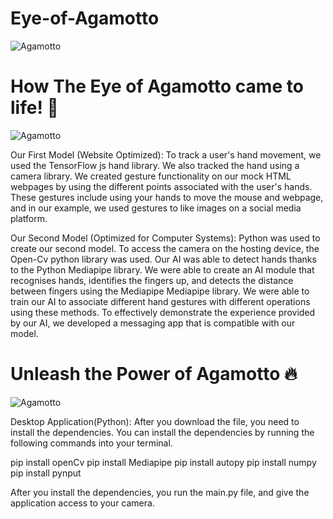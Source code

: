 # Eye-of-Agamotto

![Agamotto](https://media.giphy.com/media/18RUgAS9WenUMTsxbo/giphy.gif)

# How The Eye of Agamotto came to life! 🚀

![Agamotto](https://media.giphy.com/media/26AHE9qfBhoMYiZi0/giphy.gif)

Our First Model (Website Optimized): To track a user's hand movement, we used the TensorFlow js hand library. We also tracked the hand using a camera library. We created gesture functionality on our mock HTML webpages by using the different points associated with the user's hands. These gestures include using your hands to move the mouse and webpage, and in our example, we used gestures to like images on a social media platform.

Our Second Model (Optimized for Computer Systems): Python was used to create our second model. To access the camera on the hosting device, the Open-Cv python library was used. Our AI was able to detect hands thanks to the Python Mediapipe library. We were able to create an AI module that recognises hands, identifies the fingers up, and detects the distance between fingers using the Mediapipe Mediapipe library. We were able to train our AI to associate different hand gestures with different operations using these methods. To effectively demonstrate the experience provided by our AI, we developed a messaging app that is compatible with our model.

# Unleash the Power of Agamotto 🔥

![Agamotto](https://media.giphy.com/media/oz7J1CltkJROEieBfz/giphy.gif)

Desktop Application(Python): After you download the file, you need to install the dependencies. You can install the dependencies by running the following commands into your terminal.

pip install openCv
pip install Mediapipe
pip install autopy
pip install numpy
pip install pynput

After you install the dependencies, you run the main.py file, and give the application access to your camera.

